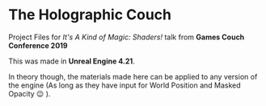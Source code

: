 # The Holographic Couch
Project Files for _It's A Kind of Magic: Shaders!_ talk from **Games Couch Conference 2019**

This was made in **Unreal Engine 4.21**.

In theory though, the materials made here can be applied to any version of the engine (As long as they have input for World Position and Masked Opacity :wink: ).
